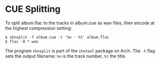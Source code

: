 CUE Splitting
=============

To split album.flac to the tracks in album.cue as wav files, then encode at the
highest compression setting:

    $ shnsplit -f album.cue -t '%n - %t' album.flac
    $ flac -8 *.wav

The program `shnsplit` is part of the `shntool` package on Arch. The `-t` flag
sets the output filename: `%n` is the track number, `%t` the title.
